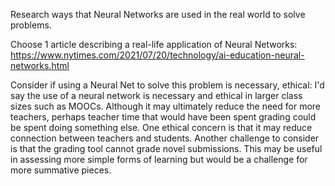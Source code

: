 Research ways that Neural Networks are used in the real world to solve problems. 

Choose 1 article describing a real-life application of Neural Networks: https://www.nytimes.com/2021/07/20/technology/ai-education-neural-networks.html

Consider if using a Neural Net to solve this problem is necessary, ethical:  I'd say the use of a neural network is necessary and ethical in larger class sizes such as MOOCs.  Although it may ultimately reduce the need for more teachers, perhaps teacher time that would have been spent grading could be spent doing something else.  One ethical concern is that it may reduce connection between teachers and students.  Another challenge to consider is that the grading tool cannot grade novel submissions.  This may be useful in assessing more simple forms of learning but would be a challenge for more summative pieces.
